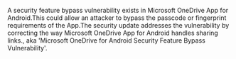 A security feature bypass vulnerability exists in Microsoft OneDrive App for Android.This could allow an attacker to bypass the passcode or fingerprint requirements of the App.The security update addresses the vulnerability by correcting the way Microsoft OneDrive App for Android handles sharing links., aka 'Microsoft OneDrive for Android Security Feature Bypass Vulnerability'.